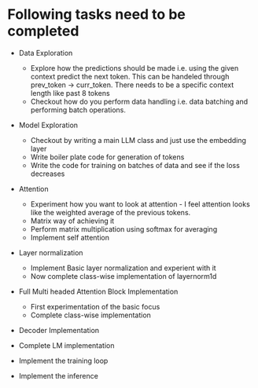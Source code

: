 # Following tasks need to be completed
- Data Exploration 
    - Explore how the predictions should be made i.e. using the given context predict the next token. This can be handeled through prev_token -> curr_token. There needs to be a specific context length like past 8 tokens
    - Checkout how do you perform data handling i.e. data batching and performing batch operations.
- Model Exploration
    - Checkout by writing a main LLM class and just use the embedding layer 
    - Write boiler plate code for generation of tokens
    - Write the code for training on batches of data and see if the loss decreases
- Attention
    - Experiment how you want to look at attention - I feel attention looks like the weighted average of the previous tokens.
    - Matrix way of achieving it
    - Perform matrix multiplication using softmax for averaging
    - Implement self attention
- Layer normalization
    - Implement Basic layer normalization and experient with it
    - Now complete class-wise implementation of layernorm1d
- Full Multi headed Attention Block Implementation
    - First experimentation of the basic focus
    - Complete class-wise implementation
 
- Decoder Implementation
- Complete LM implementation
- Implement the training loop 
- Implement the inference